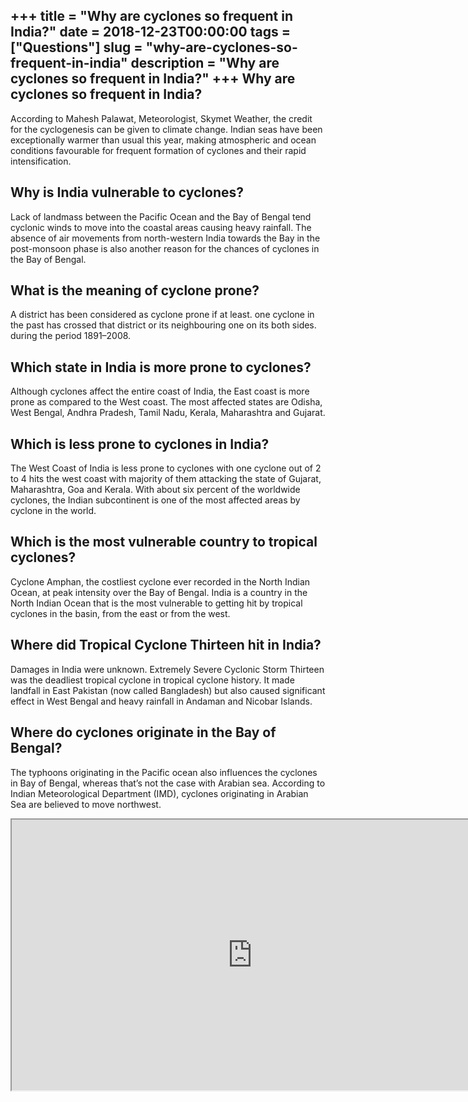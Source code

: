 +++
title = "Why are cyclones so frequent in India?"
date = 2018-12-23T00:00:00
tags = ["Questions"]
slug = "why-are-cyclones-so-frequent-in-india"
description = "Why are cyclones so frequent in India?"
+++
Why are cyclones so frequent in India?
--------------------------------------

According to Mahesh Palawat, Meteorologist, Skymet Weather, the credit for the cyclogenesis can be given to climate change. Indian seas have been exceptionally warmer than usual this year, making atmospheric and ocean conditions favourable for frequent formation of cyclones and their rapid intensification.

Why is India vulnerable to cyclones?
------------------------------------

Lack of landmass between the Pacific Ocean and the Bay of Bengal tend cyclonic winds to move into the coastal areas causing heavy rainfall. The absence of air movements from north-western India towards the Bay in the post-monsoon phase is also another reason for the chances of cyclones in the Bay of Bengal.

What is the meaning of cyclone prone?
-------------------------------------

A district has been considered as cyclone prone if at least. one cyclone in the past has crossed that district or its neighbouring one on its both sides. during the period 1891–2008.

Which state in India is more prone to cyclones?
-----------------------------------------------

Although cyclones affect the entire coast of India, the East coast is more prone as compared to the West coast. The most affected states are Odisha, West Bengal, Andhra Pradesh, Tamil Nadu, Kerala, Maharashtra and Gujarat.

Which is less prone to cyclones in India?
-----------------------------------------

The West Coast of India is less prone to cyclones with one cyclone out of 2 to 4 hits the west coast with majority of them attacking the state of Gujarat, Maharashtra, Goa and Kerala. With about six percent of the worldwide cyclones, the Indian subcontinent is one of the most affected areas by cyclone in the world.

Which is the most vulnerable country to tropical cyclones?
----------------------------------------------------------

Cyclone Amphan, the costliest cyclone ever recorded in the North Indian Ocean, at peak intensity over the Bay of Bengal. India is a country in the North Indian Ocean that is the most vulnerable to getting hit by tropical cyclones in the basin, from the east or from the west.

Where did Tropical Cyclone Thirteen hit in India?
-------------------------------------------------

Damages in India were unknown. Extremely Severe Cyclonic Storm Thirteen was the deadliest tropical cyclone in tropical cyclone history. It made landfall in East Pakistan (now called Bangladesh) but also caused significant effect in West Bengal and heavy rainfall in Andaman and Nicobar Islands.

Where do cyclones originate in the Bay of Bengal?
-------------------------------------------------

The typhoons originating in the Pacific ocean also influences the cyclones in Bay of Bengal, whereas that’s not the case with Arabian sea. According to Indian Meteorological Department (IMD), cyclones originating in Arabian Sea are believed to move northwest.

<iframe allow="accelerometer; autoplay; clipboard-write; encrypted-media; gyroscope; picture-in-picture" allowfullscreen="" class="__youtube_prefs__  epyt-is-override  no-lazyload" data-no-lazy="1" data-origheight="433" data-origwidth="770" data-skipgform_ajax_framebjll="" height="433" id="_ytid_39318" loading="lazy" src="https://www.youtube.com/embed/wJHK7ujzGuw?enablejsapi=1&autoplay=0&cc_load_policy=0&cc_lang_pref=&iv_load_policy=1&loop=0&modestbranding=0&rel=1&fs=1&playsinline=0&autohide=2&theme=dark&color=red&controls=1&" title="YouTube player" width="770"></iframe>
